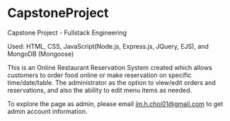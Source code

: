 # CapstoneProject
Capstone Project - Fullstack Engineering

Used: HTML, CSS, JavaScript(Node.js, Express.js, JQuery, EJS), and MongoDB (Mongoose)

This is an Online Restaurant Reservation System created which allows customers to order food online or make reservation on specific time/date/table.
The administrator as the option to view/edit orders and reservations, and also the ability to edit menu items as needed.

To explore the page as admin, please email jin.h.choi01@gmail.com to get admin account information.
